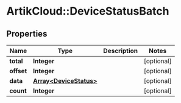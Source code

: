 # ArtikCloud::DeviceStatusBatch

## Properties
Name | Type | Description | Notes
------------ | ------------- | ------------- | -------------
**total** | **Integer** |  | [optional] 
**offset** | **Integer** |  | [optional] 
**data** | [**Array&lt;DeviceStatus&gt;**](DeviceStatus.md) |  | [optional] 
**count** | **Integer** |  | [optional] 


